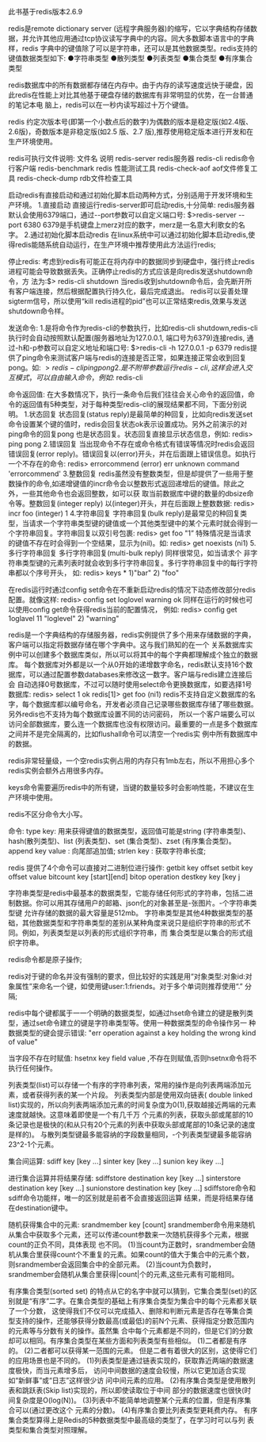 此书基于redis版本2.6.9

redis是remote dictionary server (远程字典服务器)的缩写，它以字典结构存储数据，并允许其他应用通过tcp协议读写字典中的内容。同大多数脚本语言中的字典样，redis 
字典中的键值除了可以是字符串，还可以是其他数据类型。redis支持的键值数据类型如下:
    ●字符串类型
    ●散列类型
    ●列表类型
    ●集合类型
    ●有序集合类型
    
redis数据库中的所有数据都存储在内存中。由于内存的读写速度远快于硬盘，因此redis在性能上对比其他基于硬盘存储的数据库有非常明显的优势，在一台普通的笔记本电
脑上，redis可以在一秒内读写超过十万个键值。

redis 约定次版本号(即第一个小数点后的数字)为偶数的版本是稳定版(如2.4版、2.6版)，奇数版本是非稳定版(如2.5 版、2.7 版),推荐使用稳定版本进行开发和在生产环境使用。

redis可执行文件说明:
    文件名             说明
   redis-server     redis服务器
   redis-cli        redis命令行客户端
   redis-benchmark  redis 性能测试工具
   redis-check-aof  aof文件修复工具
   redis-check-dump rdb文件检查工具

启动redis有直接启动和通过初始化脚本启动两种方式，分别适用于开发环境和生产环境。
    1.直接启动
      直接运行redis-server即可启动redis,十分简单:
      redis服务器默认会使用6379端口，通过--port参数可以自定义端口号:
      $>redis-server --port 6380
      6379是手机键盘上merz对应的数字，merz是一名意大利歌女的名字。
    2.通过初始化脚本启动redis
      在linux系统中可以通过初始化脚本启动redis,使得redis能随系统自动运行，在生产环境中推荐使用此方法运行redis;

停止redis:
    考虑到redis有可能正在将内存中的数据同步到硬盘中，强行终止redis进程可能会导致数据丢失。正确停止redis的方式应该是向redis发送shutdown命令，方
法为:$> redis-cli shutdown
    当redis收到shutdown命令后，会先断开所有客户端连接，然后根据配置执行持久化，最后完成退出。
    redis可以妥善处理sigterm信号，所以使用“kill redis进程的pid”也可以正常结束redis,效果与发送shutdown命令样。

发送命令:
    1.是将命令作为redis-cli的参数执行，比如redis-cli shutdown,redis-cli执行时会自动按照默认配置(服务器地址为127.0.0.1, 端口号为6379)连接redis,
    通过-h和-p参数可以自定义地址和端口号: $>redis-cli -h 127.0.0.1 -p 6379
    redis提供了ping命令来测试客户端与redis的连接是否正常，如果连接正常会收到回复pong。如:
    $>redis-cli ping
      pong
    2.是不附带参数运行redis-cli, 这样会进入交互模式，可以自由输入命令， 例如:$ redis-cli

命令返回值:
    在大多数情况下，执行一条命令后我们往往会关心命令的返回值，命令的返回值有5种类型，对于每种类型redis-cli的展现结果都不同，下面分别说明。
    1.状态回复
      状态回复(status reply)是最简单的种回复，比如向redis发送set命令设置某个键的值时，redis会回复状态ok表示设置成功。另外之前演示的对ping命令的回复pong
也是状态回复。状态回复直接显示状态信息，例如:
      redis> ping 
      pong
    2.错误回复
      当出现命令不存在或命令格式有错误等情况时redis会返回错误回复(error reply)。错误回复以(error)开头，并在后面跟上错误信息。如执行一个不存在的命令:
      redis> errorcommend
      (error) err unknown command 'errorcommend'
    3.整数回复
      redis虽然没有整数类型，但是却提供了一些用于整数操作的命令,如递增键值的incr命令会以整数形式返回递增后的键值。除此之外，一些其他命令也会返回整数，如可以获
取当前数据库中键的数量的dbsize命令等。整数回复(integer reply) 以(integer)开头，并在后面跟上整数数据:
      redis> incr foo
      (integer) 1
    4.字符串回复
      字符串回复(bulk reply)是最常见的种回复类型，当请求一个字符串类型键的键值或一个其他类型键中的某个元素时就会得到一个字符串回复。字符串回复以双引号包裹:
        redis> get foo
        "1”
      特殊情况是当请求的键值不存在时会得到一个空结果，显示为(nil)。如:
        redis> get noexists
        (ni1) 
    5.多行字符串回复
      多行字符串回复(multi-bulk reply) 同样很常见，如当请求个 非字符串类型键的元素列表时就会收到多行字符串回复。多行字符串回复中的每行字符串都以个序号开头，
      如:
        redis> keys *
        1)"bar"
        2) "foo"
        
在redis运行时通过config set命令在不重新启动redis的情况下动态修改部分redis配置。就像这样:
    redis> config set loglovel warning
    ok
同样在运行的时候也可以使用config get命令获得redis当前的配置情况，
例如:
    redis> config get 1oglavel
    11 "loglevel"
    2) "warning"
    
redis是一个字典结构的存储服务器，redis实例提供了多个用来存储数据的字典，客户端可以指定将数据存储在哪个字典中。这与我们熟知的在一个
关系数据库实例中可以创建多个数据库类似，所以可以将其中的每个字典都理解成个独立的数据库。
    每个数据库对外都是以一个从0开始的递增数字命名，redis默认支持16个数据库，可以通过配置参数databases来修改这一数字。客户端与redis建立连接后会
自动选择0号数据库，不过可以随时使用select命令更换数据库，如要选择1号数据库:
    redis> select 1
    ok
    redis[1]> get foo
    (ni1)
    redis不支持自定义数据库的名字，每个数据库都以编号命名，开发者必须自己记录哪些数据库存储了哪些数据。另外redis也不支持为每个数据库设置不同的访问密码，
所以一个客户端要么可以访问全部数据库，要么连一个数据库也没有权限访问。最重要的一点是多个数据库之间并不是完全隔离的，比如flushall命令可以清空一个redis实
例中所有数据库中的数据。

redis非常轻量级，一个空redis实例占用的内存只有1mb左右，所以不用担心多个redis实例会额外占用很多内存。

keys命令需要遍历redis中的所有键，当键的数量较多时会影响性能，不建议在生产环境中使用。

redis不区分命令大小写。

命令:
    type key: 用来获得键值的数据类型，返回值可能是string (字符串类型)、hash(散列类型)、list (列表类型)、set (集合类型)、zset (有序集合类型)。
    append key value : 向尾部追加值;
    strlen key : 获取字符串长度;

redis 提供了4个命令可以直接对二进制位进行操作:
        getbit key offset
        setbit key offset value
        bitcount key [start][end]
        bitop operation destkey key [key j


字符串类型是redis中最基本的数据类型，它能存储任何形式的字符串，包括二进制数据。你可以用其存储用户的邮箱、json化的对象甚至是-张图片。-个字符串类型键
允许存储的数据的最大容量是512mb。
字符串类型是其他4种数据类型的基础，其他数据类型和字符串类型的差别从某种角度来说只是组织字符串的形式不同。例如，列表类型是以列表的形式组织字符串，而
集合类型是以集合的形式组织字符串。

redis命令都是原子操作;

redis对于键的命名并没有强制的要求，但比较好的实践是用“对象类型:对象id:对象属性”来命名一个键，如使用键user:1:friends。对于多个单词则推荐使用“.” 分隔;

redis中每个键都属于一一个明确的数据类型，如通过hset命令建立的键是散列类型，通过set命令建立的键是字符串类型等。使用一种数据类型的命令操作另一
种数据类型的键会提示错误: "err operation against a key holding the wrong kind of value"

当字段不存在时赋值: hsetnx key field value ,不存在则赋值,否则hsetnx命令将不执行任何操作。

列表类型(list)可以存储一个有序的字符串列表，常用的操作是向列表两端添加元素，或者获得列表的某一个片段。
列表类型内部是使用双向链表( double linked list)实现的，所以向列表两端添加元素的时间复杂度为0(1),获取越接近两端的元素速度就越快。这意味着即使是一个有几千万
个元素的列表，获取头部或尾部的10条记录也是极快的(和从只有20个元素的列表中获取头部或尾部的10条记录的速度是样的)。
与散列类型键最多能容纳的字段数量相同，-个列表类型键最多能容纳23^2-1个元素。

集合间运算:
    sdiff key [key ...]
    sinter key [key ...]
    sunion key ikey ...]

进行集合运算并将结果存储:
    sdiffstore destination key [key ...]
    sinterstore destination key [key ...]
    sunionstore destination key [key ...]
    sdiffstore命令和sdiff命令功能样，唯一的区别就是前者不会直接返回运算
    结果，而是将结果存储在destination键中。

随机获得集合中的元素:
    srandmember key [count]
    srandmember命令用来随机从集合中获取多个元素，还可以传递count参数来一次随机获得多个元素，根据count的正负不同，具体表现
也不同。
    (1)当count为正数时，srandmember会随机从集合里获得count个不重复的元素。如果count的值大于集合中的元素个数，则srandmember会返回集合中的全部元素。
    (2)当count为负数时，srandmember会随机从集合里获得|count|个的元素,这些元素有可能相同。

有序集合类型(sorted set) 的特点从它的名字中就可以猜到，它集合类型(set)的区别就是“有序”二字。在集合类型的基础上有序集合类型为集合中的每个元素都关联了一个分数，
这使得我们不仅可以完成插入、删除和判断元素是否存在等集合类型支持的操作，还能够获得分数最高(或最低)的前N个元素、获得指定分数范围内的元素等与分数有关的操作。虽然集
合中每个元素都是不同的，但是它们的分数却可以相同。有序集合类型在某些方面和列表类型有些相似。
    (1)二者都是有序的。
    (2)二者都可以获得某一范围的元素。
    但是二者有着很大的区别，这使得它们的应用场景也是不同的。
    (1)列表类型是通过链表实现的，获取靠近两端的数据速度极快，而当元素增多后，
    访问中间数据的速度会较慢，所以它更加适合实现如“新鲜事”或“日志”这样很少访
    问中间元素的应用。
    (2)有序集合类型是使用散列表和跳跃表(Skip list)实现的，所以即使读取位于中间
    部分的数据速度也很快(时间复杂度是O(log(N))。
    (3)列表中不能简单地调整某个元素的位置，但是有序集合可以(通过更改这个
    元素的分数)。
    (4)有序集合要比列表类型更耗费内存。
    有序集合类型算得上是Redis的5种数据类型中最高级的类型了，在学习时可以与列
    表类型和集合类型对照理解。
